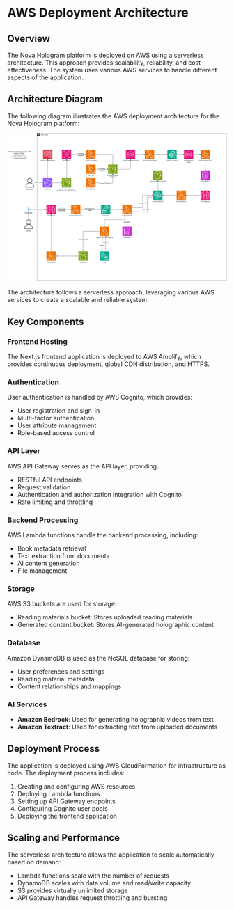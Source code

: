 # AWS Deployment Architecture

## Overview

The Nova Hologram platform is deployed on AWS using a serverless architecture. This approach provides scalability, reliability, and cost-effectiveness. The system uses various AWS services to handle different aspects of the application.

## Architecture Diagram

The following diagram illustrates the AWS deployment architecture for the Nova Hologram platform:

![Nova Hologram Architecture Diagram](./assets/architecture-diagram.png)

The architecture follows a serverless approach, leveraging various AWS services to create a scalable and reliable system.

## Key Components

### Frontend Hosting

The Next.js frontend application is deployed to AWS Amplify, which provides continuous deployment, global CDN distribution, and HTTPS.

### Authentication

User authentication is handled by AWS Cognito, which provides:

- User registration and sign-in
- Multi-factor authentication
- User attribute management
- Role-based access control

### API Layer

AWS API Gateway serves as the API layer, providing:

- RESTful API endpoints
- Request validation
- Authentication and authorization integration with Cognito
- Rate limiting and throttling

### Backend Processing

AWS Lambda functions handle the backend processing, including:

- Book metadata retrieval
- Text extraction from documents
- AI content generation
- File management

### Storage

AWS S3 buckets are used for storage:

- Reading materials bucket: Stores uploaded reading materials
- Generated content bucket: Stores AI-generated holographic content

### Database

Amazon DynamoDB is used as the NoSQL database for storing:

- User preferences and settings
- Reading material metadata
- Content relationships and mappings

### AI Services

- **Amazon Bedrock**: Used for generating holographic videos from text
- **Amazon Textract**: Used for extracting text from uploaded documents

## Deployment Process

The application is deployed using AWS CloudFormation for infrastructure as code. The deployment process includes:

1. Creating and configuring AWS resources
2. Deploying Lambda functions
3. Setting up API Gateway endpoints
4. Configuring Cognito user pools
5. Deploying the frontend application

## Scaling and Performance

The serverless architecture allows the application to scale automatically based on demand:

- Lambda functions scale with the number of requests
- DynamoDB scales with data volume and read/write capacity
- S3 provides virtually unlimited storage
- API Gateway handles request throttling and bursting
